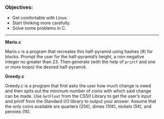 

### Objectives:
+ Get comfortable with Linux.
+ Start thinking more carefully.
+ Solve some problems in C.

***
**Mario.c** 

Mario.c is a program that recreates this half-pyramid using hashes (#) for blocks. 
Prompt the user for the half-pyramid’s height, a non-negative integer no greater than 23.
Then generate (with the help of `printf` and one or more loops) the desired half-pyramid.


**Greedy.c**

Greedy.c is a program that first asks the user how much change is owed and then spits out the minimum number of coins with which said change can be made.
Use `GetFloat` from the CS50 Library to get the user’s input and printf from the Standard I/O library to output your answer. 
Assume that the only coins available are quarters (25¢), dimes (10¢), nickels (5¢), and pennies (1¢).

